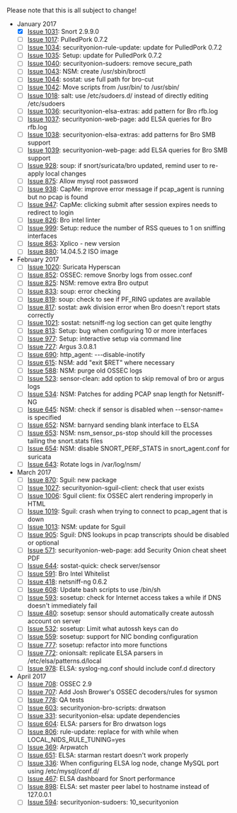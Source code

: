 Please note that this is all subject to change!

* January 2017
  * [x] [Issue 1031](../issues/1031): Snort 2.9.9.0
  * [ ] [Issue 1017](../issues/1017): PulledPork 0.7.2
  * [ ] [Issue 1034](../issues/1034): securityonion-rule-update: update for PulledPork 0.7.2
  * [ ] [Issue 1035](../issues/1035): Setup: update for PulledPork 0.7.2
  * [ ] [Issue 1040](../issues/1040): securityonion-sudoers: remove secure_path
  * [ ] [Issue 1043](../issues/1043): NSM: create /usr/sbin/broctl
  * [ ] [Issue 1044](../issues/1044): sostat: use full path for bro-cut
  * [ ] [Issue 1042](../issues/1042): Move scripts from /usr/bin/ to /usr/sbin/
  * [ ] [Issue 1018](../issues/1018): salt: use /etc/sudoers.d/ instead of directly editing /etc/sudoers
  * [ ] [Issue 1036](../issues/1036): securityonion-elsa-extras: add pattern for Bro rfb.log
  * [ ] [Issue 1037](../issues/1037): securityonion-web-page: add ELSA queries for Bro rfb.log
  * [ ] [Issue 1038](../issues/1038): securityonion-elsa-extras: add patterns for Bro SMB support
  * [ ] [Issue 1039](../issues/1039): securityonion-web-page: add ELSA queries for Bro SMB support
  * [ ] [Issue 928](../issues/928): soup: if snort/suricata/bro updated, remind user to re-apply local changes
  * [ ] [Issue 875](../issues/875): Allow mysql root password
  * [ ] [Issue 938](../issues/938): CapMe: improve error message if pcap_agent is running but no pcap is found
  * [ ] [Issue 947](../issues/947): CapMe: clicking submit after session expires needs to redirect to login
  * [ ] [Issue 826](../issues/826): Bro intel linter
  * [ ] [Issue 999](../issues/999): Setup: reduce the number of RSS queues to 1 on sniffing interfaces
  * [ ] [Issue 863](../issues/863): Xplico - new version
  * [ ] [Issue 880](../issues/880): 14.04.5.2 ISO image

* February 2017
  * [ ] [Issue 1020](../issues/1020): Suricata Hyperscan
  * [ ] [Issue 852](../issues/852): OSSEC: remove Snorby logs from ossec.conf
  * [ ] [Issue 825](../issues/825): NSM: remove extra Bro output
  * [ ] [Issue 833](../issues/833): soup: error checking
  * [ ] [Issue 819](../issues/819): soup: check to see if PF_RING updates are available
  * [ ] [Issue 817](../issues/817): sostat: awk division error when Bro doesn't report stats correctly
  * [ ] [Issue 1021](../issues/1021): sostat: netsniff-ng log section can get quite lengthy
  * [ ] [Issue 813](../issues/813): Setup: bug when configuring 10 or more interfaces
  * [ ] [Issue 977](../issues/977): Setup: interactive setup via command line
  * [ ] [Issue 727](../issues/727): Argus 3.0.8.1
  * [ ] [Issue 690](../issues/690): http\_agent: ---disable-inotify
  * [ ] [Issue 615](../issues/615): NSM: add "exit $RET" where necessary
  * [ ] [Issue 588](../issues/588): NSM: purge old OSSEC logs
  * [ ] [Issue 523](../issues/523): sensor-clean: add option to skip removal of bro or argus logs
  * [ ] [Issue 534](../issues/534): NSM: Patches for adding PCAP snap length for Netsniff-NG
  * [ ] [Issue 645](../issues/645): NSM: check if sensor is disabled when --sensor-name= is specified
  * [ ] [Issue 652](../issues/652): NSM: barnyard sending blank interface to ELSA
  * [ ] [Issue 653](../issues/653): NSM: nsm\_sensor\_ps-stop should kill the processes tailing the snort.stats files
  * [ ] [Issue 654](../issues/654): NSM: disable SNORT\_PERF\_STATS in snort\_agent.conf for suricata
  * [ ] [Issue 643](../issues/643): Rotate logs in /var/log/nsm/

* March 2017
  * [ ] [Issue 870](../issues/870): Sguil: new package
  * [ ] [Issue 1027](../issues/1027): securityonion-sguil-client: check that user exists
  * [ ] [Issue 1006](../issues/1006): Sguil client: fix OSSEC alert rendering improperly in HTML
  * [ ] [Issue 1019](../issues/1019): Sguil: crash when trying to connect to pcap_agent that is down
  * [ ] [Issue 1013](../issues/1013): NSM: update for Sguil
  * [ ] [Issue 905](../issues/905): Sguil: DNS lookups in pcap transcripts should be disabled or optional
  * [ ] [Issue 571](../issues/571): securityonion-web-page: add Security Onion cheat sheet PDF
  * [ ] [Issue 644](../issues/644): sostat-quick: check server/sensor
  * [ ] [Issue 591](../issues/591): Bro Intel Whitelist
  * [ ] [Issue 418](../issues/418): netsniff-ng 0.6.2
  * [ ] [Issue 608](../issues/608): Update bash scripts to use /bin/sh
  * [ ] [Issue 593](../issues/593): sosetup: check for Internet access takes a while if DNS doesn't immediately fail
  * [ ] [Issue 480](../issues/480): sosetup: sensor should automatically create autossh account on server
  * [ ] [Issue 532](../issues/532): sosetup: Limit what autossh keys can do
  * [ ] [Issue 559](../issues/559): sosetup: support for NIC bonding configuration
  * [ ] [Issue 777](../issues/777): sosetup: refactor into more functions
  * [ ] [Issue 772](../issues/772): onionsalt: replicate ELSA parsers in /etc/elsa/patterns.d/local
  * [ ] [Issue 978](../issues/978): ELSA: syslog-ng.conf should include conf.d directory

* April 2017
  * [ ] [Issue 708](../issues/708): OSSEC 2.9
  * [ ] [Issue 707](../issues/707): Add Josh Brower's OSSEC decoders/rules for sysmon
  * [ ] [Issue 778](../issues/778): QA tests
  * [ ] [Issue 603](../issues/603): securityonion-bro-scripts: drwatson
  * [ ] [Issue 331](../issues/331): securityonion-elsa: update dependencies
  * [ ] [Issue 604](../issues/604): ELSA: parsers for Bro drwatson logs
  * [ ] [Issue 806](../issues/806): rule-update: replace for with while when LOCAL_NIDS_RULE_TUNING=yes
  * [ ] [Issue 369](../issues/369): Arpwatch
  * [ ] [Issue 651](../issues/651): ELSA: starman restart doesn't work properly
  * [ ] [Issue 336](../issues/336): When configuring ELSA log node, change MySQL port using /etc/mysql/conf.d/
  * [ ] [Issue 467](../issues/467): ELSA dashboard for Snort performance
  * [ ] [Issue 898](../issues/898): ELSA: set master peer label to hostname instead of 127.0.0.1
  * [ ] [Issue 594](../issues/594): securityonion-sudoers: 10\_securityonion

